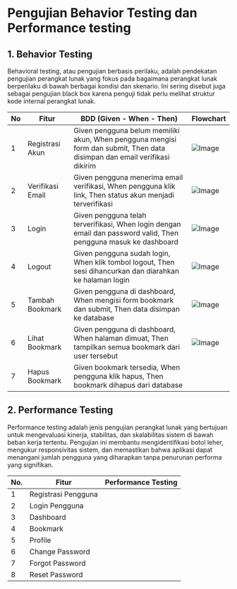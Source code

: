 # Pengujian Behavior Testing dan Performance testing 

## 1. Behavior Testing 
Behavioral testing, atau pengujian berbasis perilaku, adalah pendekatan pengujian perangkat lunak yang fokus pada bagaimana perangkat lunak berperilaku di bawah berbagai kondisi dan skenario. Ini sering disebut juga sebagai pengujian black box karena penguji tidak perlu melihat struktur kode internal perangkat lunak. 

| No | Fitur               | BDD (Given - When - Then)                                                                 |Flowchart |
|----|---------------------|--------------------------------------------------------------------------------------------|---|
| 1  | Registrasi Akun     | Given pengguna belum memiliki akun, When pengguna mengisi form dan submit, Then data disimpan dan email verifikasi dikirim |![Image](https://github.com/user-attachments/assets/d1b0cd90-6b75-4dfe-bc20-693e1239b6d9)|
| 2  | Verifikasi Email    | Given pengguna menerima email verifikasi, When pengguna klik link, Then status akun menjadi terverifikasi |![Image](https://github.com/user-attachments/assets/52174c4c-abcb-41fd-befe-4b9af77a289d)|
| 3  | Login               | Given pengguna telah terverifikasi, When login dengan email dan password valid, Then pengguna masuk ke dashboard |![Image](https://github.com/user-attachments/assets/8eaf3bdd-6e01-4b29-8fb8-665213c0e3a0)|
| 4  | Logout              | Given pengguna sudah login, When klik tombol logout, Then sesi dihancurkan dan diarahkan ke halaman login |![Image](https://github.com/user-attachments/assets/e01b60fe-7be5-4b29-a9ce-cfb309be5fa0)|
| 5  | Tambah Bookmark     | Given pengguna di dashboard, When mengisi form bookmark dan submit, Then data disimpan ke database |![Image](https://github.com/user-attachments/assets/9d15bd23-1eab-4a35-bb83-e860ca5dcc0c)|
| 6  | Lihat Bookmark      | Given pengguna di dashboard, When halaman dimuat, Then tampilkan semua bookmark dari user tersebut |![Image](https://github.com/user-attachments/assets/5622bb79-8e64-4703-8b71-936901f6797c)|
| 7  | Hapus Bookmark      | Given bookmark tersedia, When pengguna klik hapus, Then bookmark dihapus dari database |



## 2. Performance Testing
Performance testing adalah jenis pengujian perangkat lunak yang bertujuan untuk mengevaluasi kinerja, stabilitas, dan skalabilitas sistem di bawah beban kerja tertentu. Pengujian ini membantu mengidentifikasi botol leher, mengukur responsivitas sistem, dan memastikan bahwa aplikasi dapat menangani jumlah pengguna yang diharapkan tanpa penurunan performa yang signifikan. 

| No. | Fitur               | Performance Testing                                                                                   |
|-----|---------------------|--------------------------------------------------------------------------------------------------------|
| 1   | Registrasi Pengguna |  |
| 2   | Login Pengguna      |  |
| 3   | Dashboard           |  |
| 4   | Bookmark        |  |
| 5   | Profile  |  |
| 6   | Change Password  |  |
| 7   | Forgot Password  |  |
| 8   | Reset Password  |  |




